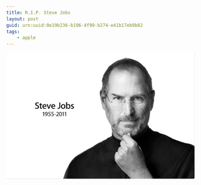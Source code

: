 ```yaml
---
title: R.I.P. Steve Jobs
layout: post
guid: urn:uuid:0e19b236-b196-4f99-b274-e41b17eb9b82
tags:
    - apple
---
```


<span class="image-800">[![](/media/files/2011/10/06/RIPSteveJobs.png)](http://www.apple.com/stevejobs/)</span>
